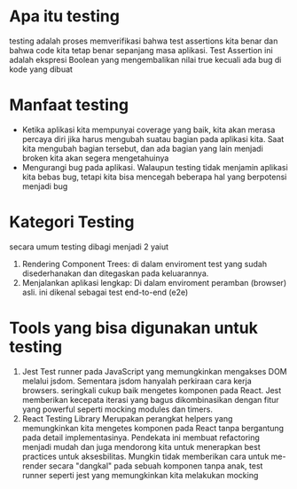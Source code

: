 # Apa itu testing
testing adalah proses memverifikasi bahwa test assertions kita benar dan bahwa code kita tetap benar sepanjang masa aplikasi. Test Assertion ini adalah ekspresi Boolean yang mengembalikan nilai true kecuali ada bug di kode yang dibuat

# Manfaat testing
- Ketika aplikasi kita mempunyai coverage yang baik, kita akan merasa percaya diri jika harus mengubah suatau bagian pada aplikasi kita. Saat kita mengubah bagian tersebut, dan ada bagian yang lain menjadi broken kita akan segera mengetahuinya
- Mengurangi bug pada aplikasi. Walaupun testing tidak menjamin aplikasi kita bebas bug, tetapi kita bisa mencegah beberapa hal yang berpotensi menjadi bug

# Kategori Testing
secara umum testing dibagi menjadi 2 yaiut
1. Rendering Component Trees: di dalam enviroment test yang sudah disederhanakan dan ditegaskan pada keluarannya.
2. Menjalankan aplikasi lengkap: Di dalam enviroment peramban (browser) asli. ini dikenal sebagai test end-to-end (e2e)

# Tools yang bisa digunakan untuk testing
1. Jest
Test runner pada JavaScript yang memungkinkan mengakses DOM melalui jsdom. Sementara jsdom hanyalah perkiraan cara kerja browsers. seringkali cukup baik mengetes komponen pada React. Jest memberikan kecepata iterasi yang bagus dikombinasikan dengan fitur yang powerful seperti mocking modules dan timers.
2. React Testing Library
Merupakan perangkat helpers yang memungkinkan kita mengetes komponen pada React tanpa bergantung pada detail implementasinya. Pendekata ini membuat refactoring menjadi mudah dan juga mendorong kita untuk menerapkan best practices untuk aksesbilitas. Mungkin tidak memberikan cara untuk me-render secara "dangkal" pada sebuah komponen tanpa anak, test runner seperti jest yang memungkinkan kita melakukan mocking